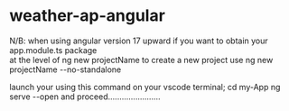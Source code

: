 # weather-ap-angular      
N/B: when using angular version 17 upward  if you want to obtain your app.module.ts package   
at the level of  ng new projectName to create a new project use
ng new projectName --no-standalone

 launch  your  using this command on your vscode terminal;
 cd my-App
ng serve --open         and proceed.......................
